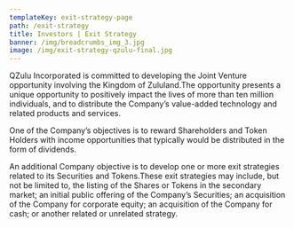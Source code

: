 ```yaml
---
templateKey: exit-strategy-page
path: /exit-strategy
title: Investors | Exit Strategy
banner: /img/breadcrumbs_img_3.jpg
image: /img/exit-strategy-qzulu-final.jpg
---
```

QZulu Incorporated is committed to developing the Joint Venture opportunity involving the Kingdom of Zululand.The opportunity presents a unique opportunity to positively impact the lives of more than ten million individuals, and to distribute the Company’s value-added technology and related products and services.



One of the Company’s objectives is to reward Shareholders and Token Holders with income opportunities that typically would be distributed in the form of dividends.



An additional Company objective is to develop one or more exit strategies related to its Securities and Tokens.These exit strategies may include, but not be limited to, the listing of the Shares or Tokens in the secondary market; an initial public offering of the Company’s Securities; an acquisition of the Company for corporate equity; an acquisition of the Company for cash; or another related or unrelated strategy.
